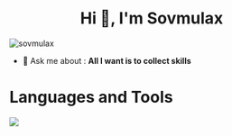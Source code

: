 <h1 align="center">Hi 👀, I'm Sovmulax</h1>
<img src="https://komarev.com/ghpvc/?username=sovmulax&label=Profile%20views&color=0e75b6&style=flat" alt="sovmulax" />

- 💬 Ask me about : **All I want is to collect skills**

# Languages and Tools

<img src="https://skillicons.dev/icons?i=bootstrap,vue,js,nuxtjs,figma,xd,git,github,githubactions,nodejs,express,php,laravel,mongodb,firebase,mysql,sqlite,androidstudio,flutter,dart,python,c,linux,vscode&perline=12">
